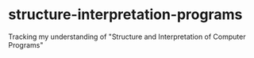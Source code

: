 # structure-interpretation-programs
Tracking my understanding of "Structure and Interpretation of Computer Programs"
